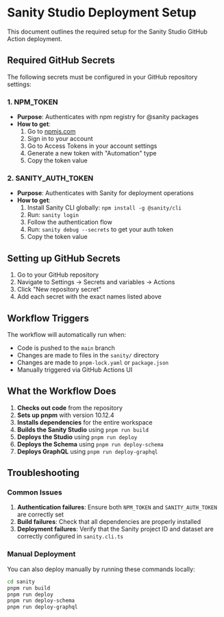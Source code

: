 # Sanity Studio Deployment Setup

This document outlines the required setup for the Sanity Studio GitHub Action deployment.

## Required GitHub Secrets

The following secrets must be configured in your GitHub repository settings:

### 1. NPM_TOKEN
- **Purpose**: Authenticates with npm registry for @sanity packages
- **How to get**: 
  1. Go to [npmjs.com](https://www.npmjs.com)
  2. Sign in to your account
  3. Go to Access Tokens in your account settings
  4. Generate a new token with "Automation" type
  5. Copy the token value

### 2. SANITY_AUTH_TOKEN
- **Purpose**: Authenticates with Sanity for deployment operations
- **How to get**:
  1. Install Sanity CLI globally: `npm install -g @sanity/cli`
  2. Run: `sanity login`
  3. Follow the authentication flow
  4. Run: `sanity debug --secrets` to get your auth token
  5. Copy the token value

## Setting up GitHub Secrets

1. Go to your GitHub repository
2. Navigate to Settings → Secrets and variables → Actions
3. Click "New repository secret"
4. Add each secret with the exact names listed above

## Workflow Triggers

The workflow will automatically run when:
- Code is pushed to the `main` branch
- Changes are made to files in the `sanity/` directory
- Changes are made to `pnpm-lock.yaml` or `package.json`
- Manually triggered via GitHub Actions UI

## What the Workflow Does

1. **Checks out code** from the repository
2. **Sets up pnpm** with version 10.12.4
3. **Installs dependencies** for the entire workspace
4. **Builds the Sanity Studio** using `pnpm run build`
5. **Deploys the Studio** using `pnpm run deploy`
6. **Deploys the Schema** using `pnpm run deploy-schema`
7. **Deploys GraphQL** using `pnpm run deploy-graphql`

## Troubleshooting

### Common Issues

1. **Authentication failures**: Ensure both `NPM_TOKEN` and `SANITY_AUTH_TOKEN` are correctly set
2. **Build failures**: Check that all dependencies are properly installed
3. **Deployment failures**: Verify that the Sanity project ID and dataset are correctly configured in `sanity.cli.ts`

### Manual Deployment

You can also deploy manually by running these commands locally:

```bash
cd sanity
pnpm run build
pnpm run deploy
pnpm run deploy-schema
pnpm run deploy-graphql
```
